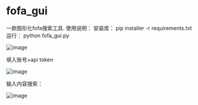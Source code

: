 # fofa_gui
一款图形化fofa搜索工具.
使用说明：
安装库：
pip installer -r requirements.txt
运行：
python fofa_gui.py

![image](https://github.com/Al17er/fofa_gui/assets/160448183/2f547630-8d1c-4c0b-9ce6-1abf60192957)

填入账号+api token

![image](https://github.com/Al17er/fofa_gui/assets/160448183/4ae27f4b-ab40-4bc7-bef9-fe90a68a3385)

输入内容搜索：

![image](https://github.com/Al17er/fofa_gui/assets/160448183/da6ead6f-3353-4e73-b0ef-c65baaea8c76)
